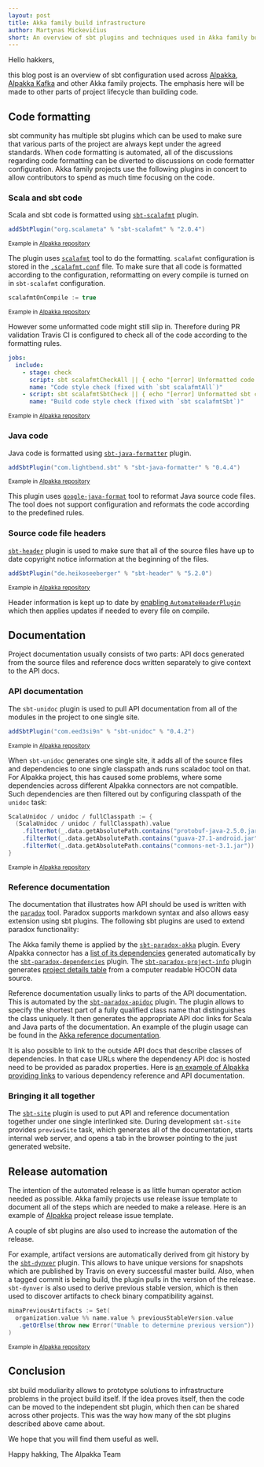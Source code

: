 ```yaml
---
layout: post
title: Akka family build infrastructure
author: Martynas Mickevičius
short: An overview of sbt plugins and techniques used in Akka family build configuration
---
```


Hello hakkers,

this blog post is an overview of sbt configuration used across [Alpakka](https://github.com/akka/alpakka), [Alpakka Kafka](https://github.com/akka/alpakka-kafka) and other Akka family projects.
The emphasis here will be made to other parts of project lifecycle than building code.

## Code formatting

sbt community has multiple sbt plugins which can be used to make sure that various parts of the project are always kept under the agreed standards.
When code formatting is automated, all of the discussions regarding code formatting can be diverted to discussions on code formatter configuration.
Akka family projects use the following plugins in concert to allow contributors to spend as much time focusing on the code.

### Scala and sbt code

Scala and sbt code is formatted using [`sbt-scalafmt`](https://github.com/scalameta/sbt-scalafmt) plugin.

```scala
addSbtPlugin("org.scalameta" % "sbt-scalafmt" % "2.0.4")
```
<sup>Example in [Alpakka repository](https://github.com/akka/alpakka/blob/d0b0dde195407a0ec2c95447ac198f40d4bf502c/project/plugins.sbt#L2)</sup>

The plugin uses [`scalafmt`](https://github.com/scalameta/scalafmt) tool to do the formatting. `scalafmt` configuration is stored in the [`.scalafmt.conf`](https://github.com/akka/alpakka/blob/d0b0dde195407a0ec2c95447ac198f40d4bf502c/.scalafmt.conf) file.
To make sure that all code is formatted according to the configuration, reformatting on every compile is turned on in `sbt-scalafmt` configuration.

```scala
scalafmtOnCompile := true
```
<sup>Example in [Alpakka repository](https://github.com/akka/alpakka/blob/d0b0dde195407a0ec2c95447ac198f40d4bf502c/project/Common.scala#L114)</sup>

However some unformatted code might still slip in. Therefore during PR validation Travis CI is configured to check all of the code according to the formatting rules.

```yaml
jobs:
  include:
    - stage: check
      script: sbt scalafmtCheckAll || { echo "[error] Unformatted code found. Please run 'scalafmtAll' and commit the reformatted code."; false; }
      name: "Code style check (fixed with `sbt scalafmtAll`)"
    - script: sbt scalafmtSbtCheck || { echo "[error] Unformatted sbt code found. Please run 'scalafmtSbt' and commit the reformatted code."; false; }
      name: "Build code style check (fixed with `sbt scalafmtSbt`)"
```
<sup>Example in [Alpakka repository](https://github.com/akka/alpakka/blob/d0b0dde195407a0ec2c95447ac198f40d4bf502c/.travis.yml#L19-L23)</sup>

### Java code

Java code is formatted using [`sbt-java-formatter`](https://github.com/sbt/sbt-java-formatter) plugin.

```scala
addSbtPlugin("com.lightbend.sbt" % "sbt-java-formatter" % "0.4.4")
```
<sup>Example in [Alpakka repository](https://github.com/akka/alpakka/blob/d0b0dde195407a0ec2c95447ac198f40d4bf502c/project/plugins.sbt#L15)</sup>

This plugin uses [`google-java-format`](https://github.com/google/google-java-format) tool to reformat Java source code files.
The tool does not support configuration and reformats the code according to the predefined rules.

### Source code file headers

[`sbt-header`](https://github.com/sbt/sbt-header) plugin is used to make sure that all of the source files have up to date copyright notice information at the beginning of the files. 

```scala
addSbtPlugin("de.heikoseeberger" % "sbt-header" % "5.2.0")
```
<sup>Example in [Alpakka repository](https://github.com/akka/alpakka/blob/d0b0dde195407a0ec2c95447ac198f40d4bf502c/project/plugins.sbt#L1)</sup>

Header information is kept up to date by [enabling `AutomateHeaderPlugin`](https://github.com/akka/alpakka/blob/d0b0dde195407a0ec2c95447ac198f40d4bf502c/build.sbt#L371) which then applies updates if needed to every file on compile.

## Documentation

Project documentation usually consists of two parts: API docs generated from the source files and reference docs written separately to give context to the API docs.

### API documentation

The `sbt-unidoc` plugin is used to pull API documentation from all of the modules in the project to one single site.

```scala
addSbtPlugin("com.eed3si9n" % "sbt-unidoc" % "0.4.2")
```
<sup>Example in [Alpakka repository](https://github.com/akka/alpakka/blob/d0b0dde195407a0ec2c95447ac198f40d4bf502c/project/plugins.sbt#L14)</sup>

When `sbt-unidoc` generates one single site, it adds all of the source files and dependencies to one single classpath ands runs scaladoc tool on that.
For Alpakka project, this has caused some problems, where some dependencies across different Alpakka connectors are not compatible.
Such dependencies are then filtered out by configuring classpath of the `unidoc` task:

```scala
ScalaUnidoc / unidoc / fullClasspath := {
  (ScalaUnidoc / unidoc / fullClasspath).value
    .filterNot(_.data.getAbsolutePath.contains("protobuf-java-2.5.0.jar"))
    .filterNot(_.data.getAbsolutePath.contains("guava-27.1-android.jar"))
    .filterNot(_.data.getAbsolutePath.contains("commons-net-3.1.jar"))
}
``` 
<sup>Example in [Alpakka repository](https://github.com/akka/alpakka/blob/d0b0dde195407a0ec2c95447ac198f40d4bf502c/build.sbt#L73-L78)</sup>

### Reference documentation

The documentation that illustrates how API should be used is written with the [`paradox`](https://github.com/lightbend/paradox/) tool.
Paradox supports markdown syntax and also allows easy extension using sbt plugins.
The following sbt plugins are used to extend paradox functionality:

The Akka family theme is applied by the [`sbt-paradox-akka`](https://github.com/akka/akka-paradox) plugin.
Every Alpakka connector has a [list of its dependencies](https://doc.akka.io/docs/alpakka/current/amqp.html#artifacts) generated automatically by the [`sbt-paradox-dependencies`](https://github.com/lightbend/sbt-paradox-dependencies) plugin.
The [`sbt-paradox-project-info`](https://github.com/lightbend/sbt-paradox-project-info) plugin generates [project details table](https://doc.akka.io/docs/alpakka/current/s3.html#aws-s3) from a computer readable HOCON data source.

Reference documentation usually links to parts of the API documentation.
This is automated by the [`sbt-paradox-apidoc`](https://github.com/lightbend/sbt-paradox-apidoc) plugin.
The plugin allows to specify the shortest part of a fully qualified class name that distinguishes the class uniquely.
It then generates the appropriate API doc links for Scala and Java parts of the documentation.
An example of the plugin usage can be found in the [Akka reference documentation](https://github.com/akka/akka/blob/e2dc81862578b8b7f49cf7664918f1bb7998337c/akka-docs/src/main/paradox/stream/operators/RestartFlow/onFailuresWithBackoff.md#L3).

It is also possible to link to the outside API docs that describe classes of dependencies.
In that case URLs where the dependency API doc is hosted need to be provided as paradox properties.
Here is [an example of Alpakka providing links](https://github.com/akka/alpakka/blob/d0b0dde195407a0ec2c95447ac198f40d4bf502c/build.sbt#L306-L333) to various dependency reference and API documentation.

### Bringing it all together

The [`sbt-site`](https://github.com/sbt/sbt-site) plugin is used to put API and reference documentation together under one single interlinked site.
During development `sbt-site` provides `previewSite` task, which generates all of the documentation, starts internal web server, and opens a tab in the browser pointing to the just generated website.  

## Release automation

The intention of the automated release is as little human operator action needed as possible.
Akka family projects use release issue template to document all of the steps which are needed to make a release.
Here is an example of [Alpakka](https://github.com/akka/alpakka/blob/64d7da956590a06e68c627a7bbbe6482945c649f/docs/release-train-issue-template.md) project release issue template.

A couple of sbt plugins are also used to increase the automation of the release.

For example, artifact versions are automatically derived from git history by the [`sbt-dynver`](https://github.com/dwijnand/sbt-dynver) plugin.
This allows to have unique versions for snapshots which are published by Travis on every successful master build.
Also, when a tagged commit is being build, the plugin pulls in the version of the release.
`sbt-dynver` is also used to derive previous stable version, which is then used to discover artifacts to check binary compatibility against.

```scala
mimaPreviousArtifacts := Set(
  organization.value %% name.value % previousStableVersion.value
   .getOrElse(throw new Error("Unable to determine previous version"))
)
```
<sub>Example in [Alpakka repository](https://github.com/akka/alpakka/blob/64d7da956590a06e68c627a7bbbe6482945c649f/build.sbt#L376-L379)</sub>

## Conclusion 

sbt build moduliarity allows to prototype solutions to infrastructure problems in the project build itself.
If the idea proves itself, then the code can be moved to the independent sbt plugin, which then can be shared across other projects.
This was the way how many of the sbt plugins described above came about.

We hope that you will find them useful as well.

Happy hakking,
The Alpakka Team
